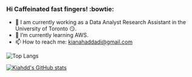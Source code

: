 ### Hi Caffeinated fast fingers! :bowtie:

- 🔭 I am currently working as a Data Analyst Research Assistant in the University of Toronto :smirk:.
- 🌱 I’m currently learning AWS.
- 📫 How to reach me: kianahaddadi@gmail.com

![Top Langs](https://github-readme-stats.vercel.app/api/top-langs/?username=kiahdd&hide=javascript,css,scss,html&theme=tokyonight)

[![Kiahdd's GitHub stats](https://github-readme-stats.vercel.app/api?username=kiahdd)](https://github.com/anuraghazra/github-readme-stats)

<!--
**kiahdd/kiahdd** is a ✨ _special_ ✨ repository because its `README.md` (this file) appears on your GitHub profile.

Here are some ideas to get you started:

- 🔭 I’m currently working on ...
- 🌱 I’m currently learning ...
- 👯 I’m looking to collaborate on ...
- 🤔 I’m looking for help with ...
- 💬 Ask me about ...
- 📫 How to reach me: ...
- 😄 Pronouns: ...
- ⚡ Fun fact: ...
-->
